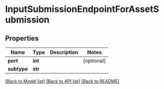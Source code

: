 # InputSubmissionEndpointForAssetSubmission

## Properties
Name | Type | Description | Notes
------------ | ------------- | ------------- | -------------
**port** | **int** |  | [optional] 
**subtype** | **str** |  | 

[[Back to Model list]](../README.md#documentation-for-models) [[Back to API list]](../README.md#documentation-for-api-endpoints) [[Back to README]](../README.md)


